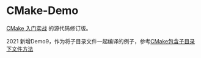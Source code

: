 CMake-Demo
=====

[CMake 入门实战](https://hahack.com/codes/cmake) 的源代码修订版。

2021 新增Demo9，作为将子目录文件一起编译的例子，参考[CMake包含子目录下文件方法](https://www.cnblogs.com/areful/p/12170321.html)